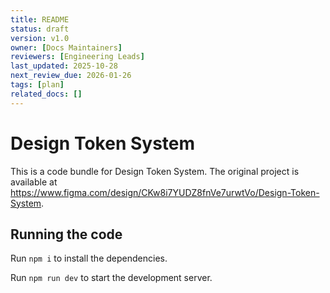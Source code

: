 ```yaml
---
title: README
status: draft
version: v1.0
owner: [Docs Maintainers]
reviewers: [Engineering Leads]
last_updated: 2025-10-28
next_review_due: 2026-01-26
tags: [plan]
related_docs: []
---
```

  # Design Token System

  This is a code bundle for Design Token System. The original project is available at https://www.figma.com/design/CKw8i7YUDZ8fnVe7urwtVo/Design-Token-System.

  ## Running the code

  Run `npm i` to install the dependencies.

  Run `npm run dev` to start the development server.
  